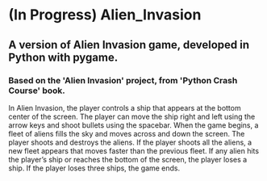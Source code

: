 # (In Progress) Alien_Invasion
## A version of Alien Invasion game, developed in Python with pygame.
### Based on the 'Alien Invasion' project, from 'Python Crash Course' book.

In Alien Invasion, the player controls a ship that appears at
the bottom center of the screen. The player can move the ship right and left using the arrow keys and shoot bullets using the spacebar. When the game begins, a fleet of aliens fills the sky and moves across and down the screen. The player shoots and destroys the aliens. If the player shoots all the aliens, a new fleet appears that moves faster than the previous fleet. If any alien hits the player’s ship or reaches the bottom of the screen, the player loses a ship. If the player loses three ships, the game ends.
